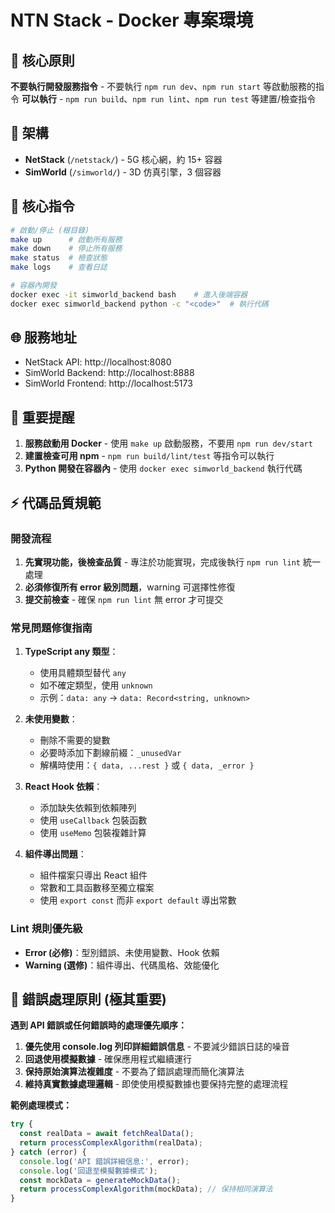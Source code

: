# NTN Stack - Docker 專案環境

## 🚫 核心原則
**不要執行開發服務指令** - 不要執行 `npm run dev`、`npm run start` 等啟動服務的指令
**可以執行** - `npm run build`、`npm run lint`、`npm run test` 等建置/檢查指令

## 🐳 架構
- **NetStack** (`/netstack/`) - 5G 核心網，約 15+ 容器
- **SimWorld** (`/simworld/`) - 3D 仿真引擎，3 個容器

## 🚀 核心指令
```bash
# 啟動/停止 (根目錄)
make up      # 啟動所有服務
make down    # 停止所有服務  
make status  # 檢查狀態
make logs    # 查看日誌

# 容器內開發
docker exec -it simworld_backend bash    # 進入後端容器
docker exec simworld_backend python -c "<code>"  # 執行代碼
```

## 🌐 服務地址
- NetStack API: http://localhost:8080
- SimWorld Backend: http://localhost:8888  
- SimWorld Frontend: http://localhost:5173

## 📝 重要提醒
1. **服務啟動用 Docker** - 使用 `make up` 啟動服務，不要用 `npm run dev/start`
2. **建置檢查可用 npm** - `npm run build/lint/test` 等指令可以執行
3. **Python 開發在容器內** - 使用 `docker exec simworld_backend` 執行代碼

## ⚡ 代碼品質規範

### 開發流程
1. **先實現功能，後檢查品質** - 專注於功能實現，完成後執行 `npm run lint` 統一處理
2. **必須修復所有 error 級別問題**，warning 可選擇性修復
3. **提交前檢查** - 確保 `npm run lint` 無 error 才可提交

### 常見問題修復指南
1. **TypeScript any 類型**：
   - 使用具體類型替代 `any`
   - 如不確定類型，使用 `unknown` 
   - 示例：`data: any` → `data: Record<string, unknown>`

2. **未使用變數**：
   - 刪除不需要的變數
   - 必要時添加下劃線前綴：`_unusedVar`
   - 解構時使用：`{ data, ...rest }` 或 `{ data, _error }`

3. **React Hook 依賴**：
   - 添加缺失依賴到依賴陣列
   - 使用 `useCallback` 包裝函數
   - 使用 `useMemo` 包裝複雜計算

4. **組件導出問題**：
   - 組件檔案只導出 React 組件
   - 常數和工具函數移至獨立檔案
   - 使用 `export const` 而非 `export default` 導出常數

### Lint 規則優先級
- **Error (必修)**：型別錯誤、未使用變數、Hook 依賴
- **Warning (選修)**：組件導出、代碼風格、效能優化

## 🚨 錯誤處理原則 (極其重要)
**遇到 API 錯誤或任何錯誤時的處理優先順序：**
1. **優先使用 console.log 列印詳細錯誤信息** - 不要減少錯誤日誌的噪音
2. **回退使用模擬數據** - 確保應用程式繼續運行
3. **保持原始演算法複雜度** - 不要為了錯誤處理而簡化演算法
4. **維持真實數據處理邏輯** - 即使使用模擬數據也要保持完整的處理流程

**範例處理模式：**
```javascript
try {
  const realData = await fetchRealData();
  return processComplexAlgorithm(realData);
} catch (error) {
  console.log('API 錯誤詳細信息:', error);
  console.log('回退至模擬數據模式');
  const mockData = generateMockData();
  return processComplexAlgorithm(mockData); // 保持相同演算法
}
```